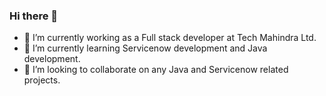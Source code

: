 ### Hi there 👋
- 🔭 I’m currently working as a Full stack developer at Tech Mahindra Ltd.
- 🌱 I’m currently learning Servicenow development and Java development.
- 👯 I’m looking to collaborate on any Java and Servicenow related projects.




